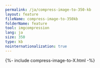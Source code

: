 ```yaml
---
permalink: /ja/compress-image-to-350-kb
layout: feature
fileName: compress-image-to-350kb
folderName: feature
tool: imgcompression
lang: ja
size: 350
type: kb
nointernationalization: true
---
```

{%- include compress-image-to-X.html -%}       
